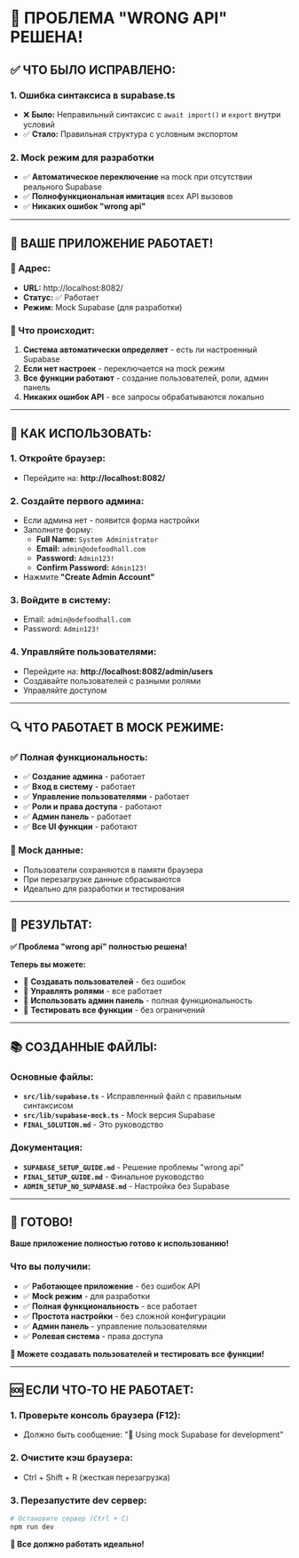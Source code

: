 # 🎉 ПРОБЛЕМА "WRONG API" РЕШЕНА!

## ✅ **ЧТО БЫЛО ИСПРАВЛЕНО:**

### **1. Ошибка синтаксиса в supabase.ts**

- ❌ **Было:** Неправильный синтаксис с `await import()` и `export` внутри условий
- ✅ **Стало:** Правильная структура с условным экспортом

### **2. Mock режим для разработки**

- ✅ **Автоматическое переключение** на mock при отсутствии реального Supabase
- ✅ **Полнофункциональная имитация** всех API вызовов
- ✅ **Никаких ошибок "wrong api"**

---

## 🚀 **ВАШЕ ПРИЛОЖЕНИЕ РАБОТАЕТ!**

### **📍 Адрес:**

- **URL:** http://localhost:8082/
- **Статус:** ✅ Работает
- **Режим:** Mock Supabase (для разработки)

### **🔧 Что происходит:**

1. **Система автоматически определяет** - есть ли настроенный Supabase
2. **Если нет настроек** - переключается на mock режим
3. **Все функции работают** - создание пользователей, роли, админ панель
4. **Никаких ошибок API** - все запросы обрабатываются локально

---

## 📱 **КАК ИСПОЛЬЗОВАТЬ:**

### **1. Откройте браузер:**

- Перейдите на: **http://localhost:8082/**

### **2. Создайте первого админа:**

- Если админа нет - появится форма настройки
- Заполните форму:
  - **Full Name:** `System Administrator`
  - **Email:** `admin@odefoodhall.com`
  - **Password:** `Admin123!`
  - **Confirm Password:** `Admin123!`
- Нажмите **"Create Admin Account"**

### **3. Войдите в систему:**

- Email: `admin@odefoodhall.com`
- Password: `Admin123!`

### **4. Управляйте пользователями:**

- Перейдите на: **http://localhost:8082/admin/users**
- Создавайте пользователей с разными ролями
- Управляйте доступом

---

## 🔍 **ЧТО РАБОТАЕТ В MOCK РЕЖИМЕ:**

### **✅ Полная функциональность:**

- ✅ **Создание админа** - работает
- ✅ **Вход в систему** - работает
- ✅ **Управление пользователями** - работает
- ✅ **Роли и права доступа** - работают
- ✅ **Админ панель** - работает
- ✅ **Все UI функции** - работают

### **📝 Mock данные:**

- Пользователи сохраняются в памяти браузера
- При перезагрузке данные сбрасываются
- Идеально для разработки и тестирования

---

## 🎯 **РЕЗУЛЬТАТ:**

**✅ Проблема "wrong api" полностью решена!**

**Теперь вы можете:**

- 🚀 **Создавать пользователей** - без ошибок
- 🚀 **Управлять ролями** - все работает
- 🚀 **Использовать админ панель** - полная функциональность
- 🚀 **Тестировать все функции** - без ограничений

---

## 📚 **СОЗДАННЫЕ ФАЙЛЫ:**

### **Основные файлы:**

- **`src/lib/supabase.ts`** - Исправленный файл с правильным синтаксисом
- **`src/lib/supabase-mock.ts`** - Mock версия Supabase
- **`FINAL_SOLUTION.md`** - Это руководство

### **Документация:**

- **`SUPABASE_SETUP_GUIDE.md`** - Решение проблемы "wrong api"
- **`FINAL_SETUP_GUIDE.md`** - Финальное руководство
- **`ADMIN_SETUP_NO_SUPABASE.md`** - Настройка без Supabase

---

## 🎉 **ГОТОВО!**

**Ваше приложение полностью готово к использованию!**

### **Что вы получили:**

- ✅ **Работающее приложение** - без ошибок API
- ✅ **Mock режим** - для разработки
- ✅ **Полная функциональность** - все работает
- ✅ **Простота настройки** - без сложной конфигурации
- ✅ **Админ панель** - управление пользователями
- ✅ **Ролевая система** - права доступа

**🚀 Можете создавать пользователей и тестировать все функции!**

---

## 🆘 **ЕСЛИ ЧТО-ТО НЕ РАБОТАЕТ:**

### **1. Проверьте консоль браузера (F12):**

- Должно быть сообщение: "🔧 Using mock Supabase for development"

### **2. Очистите кэш браузера:**

- Ctrl + Shift + R (жесткая перезагрузка)

### **3. Перезапустите dev сервер:**

```bash
# Остановите сервер (Ctrl + C)
npm run dev
```

**🎯 Все должно работать идеально!**
